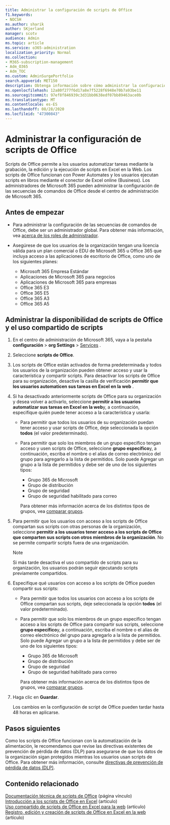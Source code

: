 ```yaml
---
title: Administrar la configuración de scripts de Office
f1.keywords:
- NOCSH
ms.author: sharik
author: SKjerland
manager: scotv
audience: Admin
ms.topic: article
ms.service: o365-administration
localization_priority: Normal
ms.collection:
- M365-subscription-management
- Adm_O365
- Adm_TOC
ms.custom: AdminSurgePortfolio
search.appverid: MET150
description: Obtenga información sobre cómo administrar la configuración de scripts de Office para los usuarios de su organización.
ms.openlocfilehash: 12a80f277f6d17a8e7f5228f6948e70b7a93be11
ms.sourcegitcommit: 97ef8f846939c3d31bb0638edf07bb89463ace0b
ms.translationtype: MT
ms.contentlocale: es-ES
ms.lasthandoff: 08/28/2020
ms.locfileid: "47300843"
---
```

# <a name="manage-office-scripts-settings"></a>Administrar la configuración de scripts de Office

Scripts de Office permite a los usuarios automatizar tareas mediante la grabación, la edición y la ejecución de scripts en Excel en la Web. Los scripts de Office funcionan con Power Automates y los usuarios ejecutan scripts en libros mediante el conector de Excel online (Business). Los administradores de Microsoft 365 pueden administrar la configuración de las secuencias de comandos de Office desde el centro de administración de Microsoft 365.

## <a name="before-you-begin"></a>Antes de empezar

- Para administrar la configuración de las secuencias de comandos de Office, debe ser un administrador global. Para obtener más información, vea [acerca de los roles de administrador](../add-users/about-admin-roles.md).

- Asegúrese de que los usuarios de la organización tengan una licencia válida para un plan comercial o EDU de Microsoft 365 u Office 365 que incluya acceso a las aplicaciones de escritorio de Office, como uno de los siguientes planes:

    - Microsoft 365 Empresa Estándar
    - Aplicaciones de Microsoft 365 para negocios
    - Aplicaciones de Microsoft 365 para empresas
    - Office 365 E3
    - Office 365 E5
    - Office 365 A3
    - Office 365 A5

## <a name="manage-availability-of-office-scripts-and-sharing-of-scripts"></a>Administrar la disponibilidad de scripts de Office y el uso compartido de scripts

1. En el centro de administración de Microsoft 365, vaya a la pestaña **configuración** \> **org Settings** \> <a href="https://go.microsoft.com/fwlink/p/?linkid=2053743" target="_blank">Services</a> .

2. Seleccione **scripts de Office**.

3. Los scripts de Office están activados de forma predeterminada y todos los usuarios de la organización pueden obtener acceso y usar la característica y compartir scripts. Para desactivar los scripts de Office para su organización, desactive la casilla de verificación **permitir que los usuarios automaticen sus tareas en Excel en la web** .

4. Si ha desactivado anteriormente scripts de Office para su organización y desea volver a activarlo, seleccione **permitir a los usuarios automatizar sus tareas en Excel en la web**y, a continuación, especifique quién puede tener acceso a la característica y usarla:

    - Para permitir que todos los usuarios de su organización puedan tener acceso y usar scripts de Office, deje seleccionada la opción **todos** (el valor predeterminado). 

    - Para permitir que solo los miembros de un grupo específico tengan acceso y usen scripts de Office, seleccione **grupo específico**y, a continuación, escriba el nombre o el alias de correo electrónico del grupo para agregarlo a la lista de permitidos. Solo puede Agregar un grupo a la lista de permitidos y debe ser de uno de los siguientes tipos:
        - Grupo 365 de Microsoft
        - Grupo de distribución
        - Grupo de seguridad
        - Grupo de seguridad habilitado para correo
    
        Para obtener más información acerca de los distintos tipos de grupos, vea [comparar grupos](../create-groups/compare-groups.md).

5. Para permitir que los usuarios con acceso a los scripts de Office compartan sus scripts con otras personas de la organización, seleccione **permitir a los usuarios tener acceso a los scripts de Office que comparten sus scripts con otros miembros de la organización**. No se permite compartir scripts fuera de una organización.
 
    > [!NOTE]
    > Si más tarde desactiva el uso compartido de scripts para su organización, los usuarios podrán seguir ejecutando scripts previamente compartidos.
 
6. Especifique qué usuarios con acceso a los scripts de Office pueden compartir sus scripts:
    
    - Para permitir que todos los usuarios con acceso a los scripts de Office compartan sus scripts, deje seleccionada la opción **todos** (el valor predeterminado).

    - Para permitir que solo los miembros de un grupo específico tengan acceso a los scripts de Office para compartir sus scripts, seleccione **grupo específico**y, a continuación, escriba el nombre o el alias de correo electrónico del grupo para agregarlo a la lista de permitidos. Solo puede Agregar un grupo a la lista de permitidos y debe ser de uno de los siguientes tipos:
        - Grupo 365 de Microsoft
        - Grupo de distribución
        - Grupo de seguridad
        - Grupo de seguridad habilitado para correo
    
        Para obtener más información acerca de los distintos tipos de grupos, vea [comparar grupos](../create-groups/compare-groups.md).

7. Haga clic en **Guardar**.

    Los cambios en la configuración de script de Office pueden tardar hasta 48 horas en aplicarse.

## <a name="next-steps"></a>Pasos siguientes

Como los scripts de Office funcionan con la automatización de la alimentación, le recomendamos que revise las directivas existentes de prevención de pérdida de datos (DLP) para asegurarse de que los datos de la organización sigan protegidos mientras los usuarios usan scripts de Office. Para obtener más información, consulte [directivas de prevención de pérdida de datos (DLP)](/power-automate/prevent-data-loss).

## <a name="related-content"></a>Contenido relacionado

[Documentación técnica de scripts de Office](/office/dev/scripts/) (página vínculo) \
[Introducción a los scripts de Office en Excel](https://support.microsoft.com/office/9fbe283d-adb8-4f13-a75b-a81c6baf163a) (artículo) \
[Uso compartido de scripts de Office en Excel para la web](https://support.microsoft.com/office/226eddbc-3a44-4540-acfe-fccda3d1122b) (artículo) \
[Registro, edición y creación de scripts de Office en Excel en la web](/office/dev/scripts/tutorials/excel-tutorial) (artículo)